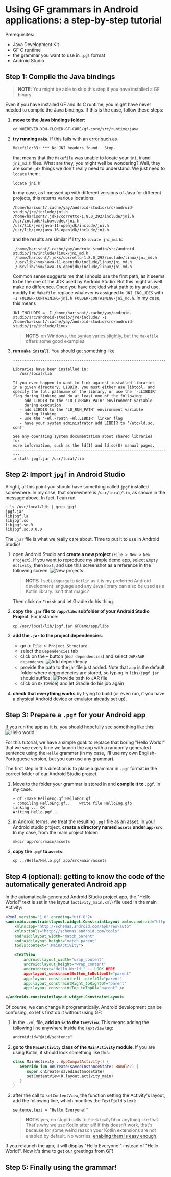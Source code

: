 # Using GF grammars in Android applications: a step-by-step tutorial
Prerequisites:
- Java Development Kit
- GF C runtime
- the grammar you want to use in `.pgf` format
- Android Studio

## Step 1: Compile the Java bindings

> __NOTE:__ You might be able to skip this step if you have installed a GF binary.

Even if you have installed GF and its C runtime, you might have never needed to compile the Java bindings.
If this is the case, follow these steps:

1. __move to the Java bindings folder__:
    ```
    cd WHEREVER-YOU-CLONED-GF-CORE/gf-core/src/runtime/java
    ```
2. __try running `make`__. If this fails with an error such as
   ```
   Makefile:33: *** No JNI headers found.  Stop.
   ```
   that means that the `Makefile` was unable to locate your `jni.h` and `jni_md.h` files. What are they, you might well be wondering? Well, they are some `jdk` things we don't really need to understand. We just need to `locate` them:
   ```
   locate jni.h
   ```
   In my case, as I messed up with different versions of Java for different projects, this returns various locations:
   ```
   /home/harisont/.cache/yay/android-studio/src/android-studio/jre/include/jni.h
   /home/harisont/.jdks/corretto-1.8.0_292/include/jni.h
   /usr/include/libavcodec/jni.h
   /usr/lib/jvm/java-11-openjdk/include/jni.h
   /usr/lib/jvm/java-16-openjdk/include/jni.h
   ```
   and the results are similar if I try to `locate jni_md.h`:
   ```
    /home/harisont/.cache/yay/android-studio/src/android-studio/jre/include/linux/jni_md.h
    /home/harisont/.jdks/corretto-1.8.0_292/include/linux/jni_md.h
    /usr/lib/jvm/java-11-openjdk/include/linux/jni_md.h
    /usr/lib/jvm/java-16-openjdk/include/linux/jni_md.h
   ```
   Common sense suggests me that I should use the first path, as it seems to be the one of the JDK used by Android Studio. But this might as well make no difference.
   Once you have decided what path to try and use, modify the `Makefile`: replace whatever is assigned to `JNI_INCLUDES` with `-I FOLDER-CONTAINING-jni.h FOLDER-CONTAINING-jni_md.h`. In my case, this means
   ```
   JNI_INCLUDES = -I /home/harisont/.cache/yay/android-studio/src/android-studio/jre/include/ -I /home/harisont/.cache/yay/android-studio/src/android-studio/jre/include/linux
   ```
   > __NOTE:__ on Windows, the syntax varies slightly, but the `Makefile` offers some good examples
3. __run `make install`__. You should get something like
   ```
   ----------------------------------------------------------------------
   Libraries have been installed in:
      /usr/local/lib
   
   If you ever happen to want to link against installed libraries
   in a given directory, LIBDIR, you must either use libtool, and
   specify the full pathname of the library, or use the '-LLIBDIR'
   flag during linking and do at least one of the following:
      - add LIBDIR to the 'LD_LIBRARY_PATH' environment variable
        during execution
      - add LIBDIR to the 'LD_RUN_PATH' environment variable
        during linking
      - use the '-Wl,-rpath -Wl,LIBDIR' linker flag
      - have your system administrator add LIBDIR to '/etc/ld.so.   conf'
   
   See any operating system documentation about shared libraries    for
   more information, such as the ld(1) and ld.so(8) manual pages.
   ----------------------------------------------------------------------
   install jpgf.jar /usr/local/lib
   ```

## Step 2: Import `jpgf` in Android Studio
Alright, at this point you should have something called `jpgf` installed somewhere. In my case, that somewhere is `/usr/local/lib`, as shown in the message above. In fact, I can run

```
~ ls /usr/local/lib | grep jpgf                          
jpgf.jar
libjpgf.la
libjpgf.so
libjpgf.so.0
libjpgf.so.0.0.0
```

The `.jar` file is what we really care about. Time to put it to use in Android Studio!

1. open Android Studio and __create a new project__ (`File > New > New Project`). If you want to reproduce my simple demo app, select `Empty Activity`, then `Next`, and use this screenshot as a reference in the following screen:
   ![New projects](new_project.png)
   
   > __NOTE:__ I set `Language` to `Kotlin` as it is my preferred Android development language and any Java library can also be used as a Kotlin library. Isn't that magic?
   
   Then click on `Finish` and let Gradle do his thing.
2. __copy the `.jar` file to `/app/libs` subfolder of your Android Studio Project__. For instance:
   ```
   cp /usr/local/lib/jpgf.jar GFDemo/app/libs
   ```
3. __add the `.jar` to the project dependencies__: 
   - go to `File > Project Structure`
   - select the `Dependencies` tab
   - click on the `+` button (`Add dependencies`) and select `JAR/AAR dependency`:
     ![Add dependency](dependencies.png)
   - provide the path to the jar file just added. Note that `app` is the default folder where dependencies are stored, so typing in `libs/jpgf.jar` should suffice:
     ![Provide path to JAR file](dependencies_path.png)
   - click on `Ok` (twice) and let Gradle do his job again
4. __check that everything works__ by trying to build (or even run, if you have a physical Android device or emulator already set up).

## Step 3: Prepare a `.pgf` for your Android app
If you run the app as it is, you should hopefully see something like this:
![Hello world](hello.png)

For this tutorial, we have a simple goal: to replace that boring "Hello World!" that we see every time we launch the app with a randomly generated sentence using the `Hello` grammar (in my case, I'll use my own English-Portuguese version, but you can use any grammar).

The first step in this direction is to place a grammar in `.pgf` format in the correct folder of our Android Studio project.

1. Move to the folder your grammar is stored in and __compile it to `.pgf`__. In my case:
   ```
   ~ gf -make HelloEng.gf HelloPor.gf
   - compiling HelloEng.gf...   write file HelloEng.gfo
   linking ... OK
   Writing Hello.pgf...
   ```
2. in Android terms, we treat the resulting `.pgf` file as an asset. In your Android studio project, __create a directory named `assets` under `app/src`__. In my case, from the main project folder:
   ```
   mkdir app/src/main/assets
   ```
3. __copy the `.pgf` to `assets`__:
   ```
   cp ../Hello/Hello.pgf app/src/main/assets
   ```

## Step 4 (optional): getting to know the code of the automatically generated Android app
In the automatically generated Android Studio project app, the "Hello World!" text is set in the layout (`activity_main.xml`) file used in the main Activity:

```xml
<?xml version="1.0" encoding="utf-8"?>
<androidx.constraintlayout.widget.ConstraintLayout xmlns:android="http://schemas.android.com/apk/res/android"
    xmlns:app="http://schemas.android.com/apk/res-auto"
    xmlns:tools="http://schemas.android.com/tools"
    android:layout_width="match_parent"
    android:layout_height="match_parent"
    tools:context=".MainActivity">

    <TextView
        android:layout_width="wrap_content"
        android:layout_height="wrap_content"
        android:text="Hello World!" -- LOOK HERE
        app:layout_constraintBottom_toBottomOf="parent"
        app:layout_constraintLeft_toLeftOf="parent"
        app:layout_constraintRight_toRightOf="parent"
        app:layout_constraintTop_toTopOf="parent" />

</androidx.constraintlayout.widget.ConstraintLayout>
```

Of course, we can change it programatically. Android development can be confusing, so let's first do it without using GF:

1. In the `.xml` file, __add an `id` to the `TextView`__. This means adding the following line anywhere inside the `TextView` tag:
   ```xml
   android:id="@+id/sentence"
   ```
2. __go to the `MainActivity` class of the `MainActivity` module__. If you are using Kotlin, it should look something like this:
   ```kotlin
   class MainActivity : AppCompatActivity() {
      override fun onCreate(savedInstanceState: Bundle?) {
         super.onCreate(savedInstanceState)
         setContentView(R.layout.activity_main)
      }
   }
   ```
3. after the call to `setContentView`, the function setting the Activity's layout, add the following line, which modifies the `TextField`'s text:
   ```
   sentence.text = "Hello Everyone!"
   ```

   > __NOTE:__ yes, no stupid calls to `findViewById` or anything like that. That's why we use Kotlin after all! If this doesn't work, that's because for some weird reason your Kotlin extensions are not enabled by default. No worries, [enabling them is easy enough](https://stackoverflow.com/questions/64431882/how-to-enable-kotlin-android-extensions-by-default-in-android-studio-4-1).

If you relaunch the app, it will display "Hello Everyone!" instead of "Hello World!". Now it's time to get our greetings from GF!

## Step 5: Finally using the grammar!